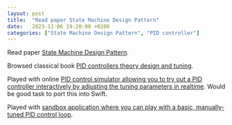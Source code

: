 ```yaml
---
layout: post
title:  "Read paper State Machine Design Pattern"
date:   2023-11-06 19:20:00 +0200
categories: ["State Machine Design Pattern", "PID controller"]
---
```

Read paper [State Machine Design Pattern](/assets/docs/Paper%20State%20Machine%20Design%20Pattern.pdf).

Browsed classical book [PID controllers theory design and tuning](/assets/docs/1-0-1-k-j-astrom-pid-controllers-theory-design-and-tuning-2ed.pdf).

Played with online [PID control simulator allowing you to try out a PID controller interactively by adjusting the tuning parameters in realtime](http://grauonline.de/alexwww/ardumower/pid/pid.html). Would be good task to port this into Swift.

Played with [sandbox application where you can play with a basic, manually-tuned PID control loop](https://eliottwiener.github.io/pidcontroldemo/).
